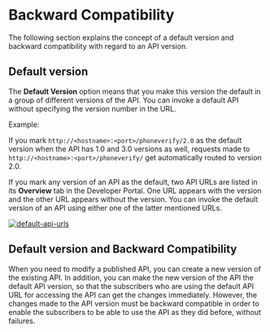 # Backward Compatibility

The following section explains the concept of a default version and backward compatibility with regard to an API version.

## Default version

The **Default Version** option means that you make this version the default in a group of different versions of the API. You can invoke a default API without specifying the version number in the URL. 

Example:

If you mark `http://<hostname>:<port>/phoneverify/2.0` as the default version when the API has 1.0 and 3.0 versions as well, requests made to `http://<hostname>:<port>/phoneverify/` get automatically routed to version 2.0.

If you mark any version of an API as the default, two API URLs are listed in its **Overview** tab in the Developer Portal. One URL appears with the version and the other URL appears without the version. You can invoke the default version of an API using either one of the latter mentioned URLs.
   
   [![default-api-urls]({{base_path}}/assets/img/Learn/default-api-urls.png)]({{base_path}}/assets/img/Learn/default-api-urls.png)

## Default version and Backward Compatibility

When you need to modify a published API, you can create a new version of the existing API. In addition, you can make the new version of the API the default API version, so that the subscribers who are using the default API URL for accessing the API can get the changes immediately. However, the changes made to the API version must be backward compatible in order to enable the subscribers to be able to use the API as they did before, without failures. 